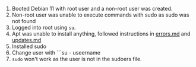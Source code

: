 1. Booted Debian 11 with root user and a non-root user was created.
2. Non-root user was unable to execute commands with sudo as sudo was not found
3. Logged into root using ```su```.
4. Apt was unable to install anything, followed instructions in [errors.md](./errors.md) and [updates.md](./updates.md)
5. Installed sudo
6. Change user with ```su - useername
7. ```sudo``` won't work as the user is not in the sudoers file.

